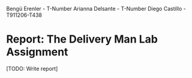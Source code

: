 Bengü Erenler - T-Number
Arianna Delsante - T-Number
Diego Castillo - T911206-T438

# Report: The Delivery Man Lab Assignment

[TODO: Write report]
